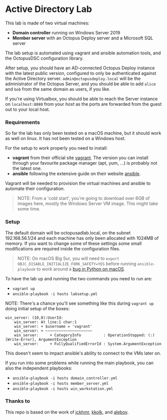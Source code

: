 # Active Directory Lab

This lab is made of two virtual machines:
- **Domain controller** running on Windows Server 2019
- **Member server** with an Octopus Deploy server and a Microsoft SQL server

The lab setup is automated using vagrant and ansible automation tools, and the OctopusDSC configuration library.

After setup, you should have an AD-connected Octopus Deploy instance with the latest public version, configured to only be authenticated against the Active Directory server. `admin@octopusdeploy.local` will be the administrator of the Octopus Server, and you should be able to add `alice` and `bob` from the same domain as users, if you like.

If you're using Virtualbox, you should be able to reach the Server instance on `localhost:8080` from your *host* as the ports are forwarded from the guest out to your local host.

### Requirements

So far the lab has only been tested on a macOS machine, but it should work as well on linux. It has not been tested on a Windows host.

For the setup to work properly you need to install:
- **vagrant** from their official site [vagrant](https://www.vagrantup.com/). The version you can install through your favourite package manager (apt, yum, ...) is probably not the latest one.
- **ansible** following the extensive guide on their website [ansible](https://docs.ansible.com/ansible/latest/installation_guide/intro_installation.html).

Vagrant will be needed to provision the virtual machines and ansible to automate their configuration.

> NOTE: From a 'cold start', you're going to download over 6GB of images here, mostly the Windows Server VM image. This might take some time.

### Setup

The default domain will be octopusadlab.local, on the subnet 192.168.56.1/24 and each machine has only been allocated with 1024MB of memory. If you want to change some of these settings some small modifications are required inside the configuration files.

> NOTE: On macOS Big Sur, you will need to `export OBJC_DISABLE_INITIALIZE_FORK_SAFETY=YES` before running `ansible-playbook` to work around a [bug in Python on macOS](https://github.com/ansible/ansible/issues/49207).

To have the lab up and running the two commands you need to run are:
- `vagrant up`
- `ansible-playbook -i hosts labsetup.yml`

NOTE: There's a chance you'll see something like this during `vagrant up` doing initial setup of the boxes:
```
win_server: (10,8):UserId:
    win_server: At line:1 char:1
    win_server: + $username = 'vagrant'
    win_server: + ~~~~~~~~~~~~~~~~~~~~~
    win_server:     + CategoryInfo          : OperationStopped: (:) [Write-Error], ArgumentException
    win_server:     + FullyQualifiedErrorId : System.ArgumentException
```
This doesn't seem to impact ansible's ability to connect to the VMs later on.

If you run into some problems while running the main playbook, you can also the independent playbooks:
- `ansible-playbook -i hosts domain_controller.yml`
- `ansible-playbook -i hosts member_server.yml`
- `ansible-playbook -i hosts win_workstation.yml`

### Thanks to

This repo is based on the work of [jckhmr](https://github.com/jckhmr/adlab), [kkolk](https://github.com/kkolk/mssql), and [alebov](https://github.com/alebov/AD-lab).